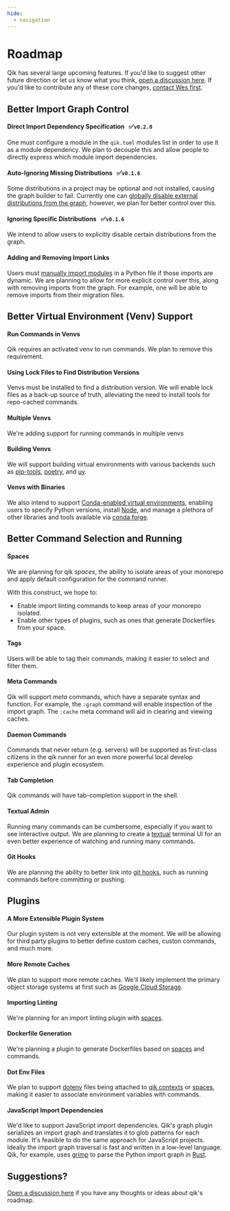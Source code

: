 ```yaml
---
hide:
  - navigation
---
```


# Roadmap

Qik has several large upcoming features. If you'd like to suggest other future direction or let us know what you think, [open a discussion here](https://github.com/Opus10/qik/discussions). If you'd like to contribute any of these core changes, [contact Wes first](mailto:wesleykendall@gmail.com).

## Better Import Graph Control

#### Direct Import Dependency Specification &nbsp; :white_check_mark:<code>v0.2.0</code>

One must configure a module in the `qik.toml` modules list in order to use it as a module dependency. We plan to decouple this and allow people to directly express which module import dependencies.

#### Auto-Ignoring Missing Distributions &nbsp; :white_check_mark:<code>v0.1.6</code>

Some distributions in a project may be optional and not installed, causing the graph builder to fail. Currently one can [globally disable external distributions from the graph](commands.md#pygraph), however, we plan for better control over this.

#### Ignoring Specific Distributions &nbsp; :white_check_mark:<code>v0.1.6</code>

We intend to allow users to explicitly disable certain distributions from the graph.

#### Adding and Removing Import Links

Users must [manually import modules](commands.md#pygraph) in a Python file if those imports are dynamic. We are planning to allow for more explicit control over this, along with removing imports from the graph. For example, one will be able to remove imports from their migration files.

## Better Virtual Environment (Venv) Support

#### Run Commands in Venvs

Qik requires an activated venv to run commands. We plan to remove this requirement.

#### Using Lock Files to Find Distribution Versions

Venvs must be installed to find a distribution version. We will enable lock files as a back-up source of truth, alleviating the need to install tools for repo-cached commands.

#### Multiple Venvs

We're adding support for running commands in multiple venvs

#### Building Venvs

We will support building virtual environments with various backends such as [pip-tools](https://github.com/jazzband/pip-tools), [poetry](https://python-poetry.org), and [uv](https://github.com/astral-sh/uv).

#### Venvs with Binaries

We also intend to support [Conda-enabled virtual environments](https://conda.io), enabling users to specify Python versions, install [Node](https://nodejs.org), and manage a plethora of other libraries and tools available via [conda forge](https://conda-forge.org).

## Better Command Selection and Running

<a id="spaces"></a>

#### Spaces

We are planning for qik *spaces*, the ability to isolate areas of your monorepo and apply default configuration for the command runner.

With this construct, we hope to:

- Enable import linting commands to keep areas of your monorepo isolated.
- Enable other types of plugins, such as ones that generate Dockerfiles from your space.

#### Tags

Users will be able to tag their commands, making it easier to select and filter them.

#### Meta Commands

Qik will support *meta* commands, which have a separate syntax and function. For example, the `:graph` command will enable inspection of the import graph. The `:cache` meta command will aid in clearing and viewing caches.

#### Daemon Commands

Commands that never return (e.g. servers) will be supported as first-class citizens in the qik runner for an even more powerful local develop experience and plugin ecosystem.

#### Tab Completion

Qik commands will have tab-completion support in the shell.

#### Textual Admin

Running many commands can be cumbersome, especially if you want to see interactive output. We are planning to create a [textual](https://textual.textualize.io) terminal UI for an even better experience of watching and running many commands.

#### Git Hooks

We are planning the ability to better link into [git hooks](https://git-scm.com/book/en/v2/Customizing-Git-Git-Hooks), such as running commands before committing or pushing. 

## Plugins

#### A More Extensible Plugin System

Our plugin system is not very extensible at the moment. We will be allowing for third party plugins to better define custom caches, custon commands, and much more.

#### More Remote Caches

We plan to support more remote caches. We'll likely implement the primary object storage systems at first such as [Google Cloud Storage](https://cloud.google.com/storage).

#### Importing Linting

We're planning for an import linting plugin with [spaces](#spaces).

#### Dockerfile Generation

We're planning a plugin to generate Dockerfiles based on [spaces](#spaces) and commands.

#### Dot Env Files

We plan to support [dotenv](https://www.npmjs.com/package/dotenv) files being attached to [qik contexts](context.md) or [spaces](#spaces), making it easier to associate environment variables with commands.

#### JavaScript Import Dependencies

We'd like to support JavaScript import dependencies. Qik's graph plugin serializes an import graph and translates it to glob patterns for each module. It's feasible to do the same approach for JavaScript projects. Ideally the import graph traversal is fast and written in a low-level language. Qik, for example, uses [grimp](https://grimp.readthedocs.io/en/stable/) to parse the Python import graph in [Rust](https://www.rust-lang.org).

## Suggestions?

[Open a discussion here](https://github.com/Opus10/qik/discussions) if you have any thoughts or ideas about qik's roadmap.
